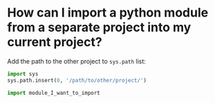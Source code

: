 # How can I import a python module from a separate project into my current project?

Add the path to the other project to `sys.path` list: 
```python
import sys
sys.path.insert(0, '/path/to/other/project/')

import module_I_want_to_import
```